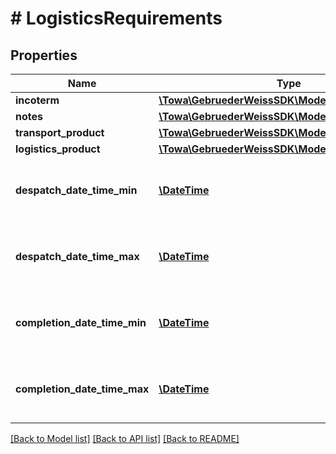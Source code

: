 # # LogisticsRequirements

## Properties

Name | Type | Description | Notes
------------ | ------------- | ------------- | -------------
**incoterm** | [**\Towa\GebruederWeissSDK\Model\Incoterm**](Incoterm.md) |  | [optional]
**notes** | [**\Towa\GebruederWeissSDK\Model\Note[]**](Note.md) |  | [optional]
**transport_product** | [**\Towa\GebruederWeissSDK\Model\TransportProduct**](TransportProduct.md) |  | [optional]
**logistics_product** | [**\Towa\GebruederWeissSDK\Model\LogisticsProduct**](LogisticsProduct.md) |  | [optional]
**despatch_date_time_min** | [**\DateTime**](\DateTime.md) | date / time in format yyyy-mm-ddThh:mm:ss.mmm±hh:mm following the RFC 3339 standard, see https://tools.ietf.org/html/rfc3339 | [optional]
**despatch_date_time_max** | [**\DateTime**](\DateTime.md) | date / time in format yyyy-mm-ddThh:mm:ss.mmm±hh:mm following the RFC 3339 standard, see https://tools.ietf.org/html/rfc3339 | [optional]
**completion_date_time_min** | [**\DateTime**](\DateTime.md) | date / time in format yyyy-mm-ddThh:mm:ss.mmm±hh:mm following the RFC 3339 standard, see https://tools.ietf.org/html/rfc3339 | [optional]
**completion_date_time_max** | [**\DateTime**](\DateTime.md) | date / time in format yyyy-mm-ddThh:mm:ss.mmm±hh:mm following the RFC 3339 standard, see https://tools.ietf.org/html/rfc3339 | [optional]

[[Back to Model list]](../../README.md#models) [[Back to API list]](../../README.md#endpoints) [[Back to README]](../../README.md)
